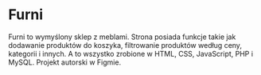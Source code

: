 # Furni
Furni to wymyślony sklep z meblami. Strona posiada funkcje takie jak dodawanie produktów do koszyka, filtrowanie produktów według ceny, kategorii i innych. A to wszystko zrobione w
HTML, CSS, JavaScript, PHP i MySQL. Projekt autorski w Figmie.